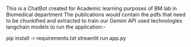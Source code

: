 This is a ChatBot created for Academic learning purposes of BM lab in Biomedical department 
The publications would contain the pdfs that need to be chunkified and extracted to train our 
Gemini API
used technologies
langchain models
to run the application:- 

pip install -r requirements.txt
streamlit run app.py
